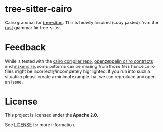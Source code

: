 # tree-sitter-cairo

Cairo grammar for [tree-sitter](https://github.com/tree-sitter/tree-sitter).
This is heavily inspired (copy pasted) from the [rust](https://github.com/tree-sitter/tree-sitter-rust) grammar for tree-sitter.

# Feedback

While is tested with the [cairo compiler repo](https://github.com/starkware-libs/cairo), [openzeppelin cairo contracts](https://github.com/OpenZeppelin/cairo-contracts) and [alexandria](https://github.com/keep-starknet-strange/alexandria), some patterns can be missing from those files hence cairo files might be incorrectly/incompletely highlighted. If you run into such a situation please create a minimal example that we can reproduce and open an issue.

# License

This project is licensed under the **Apache 2.0**.

See [LICENSE](LICENSE) for more information.
